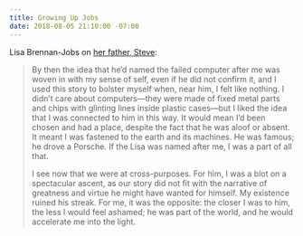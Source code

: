 ```yaml
---
title: Growing Up Jobs
date: 2018-08-05 21:10:00 -07:00
---
```


Lisa Brennan-Jobs on [her father, Steve](https://www.vanityfair.com/news/2018/08/lisa-brennan-jobs-small-fry-steve-jobs-daughter):

> By then the idea that he’d named the failed computer after me was woven in with my sense of self, even if he did not confirm it, and I used this story to bolster myself when, near him, I felt like nothing. I didn’t care about computers—they were made of fixed metal parts and chips with glinting lines inside plastic cases—but I liked the idea that I was connected to him in this way. It would mean I’d been chosen and had a place, despite the fact that he was aloof or absent. It meant I was fastened to the earth and its machines. He was famous; he drove a Porsche. If the Lisa was named after me, I was a part of all that.
> 
> I see now that we were at cross-purposes. For him, I was a blot on a spectacular ascent, as our story did not fit with the narrative of greatness and virtue he might have wanted for himself. My existence ruined his streak. For me, it was the opposite: the closer I was to him, the less I would feel ashamed; he was part of the world, and he would accelerate me into the light.